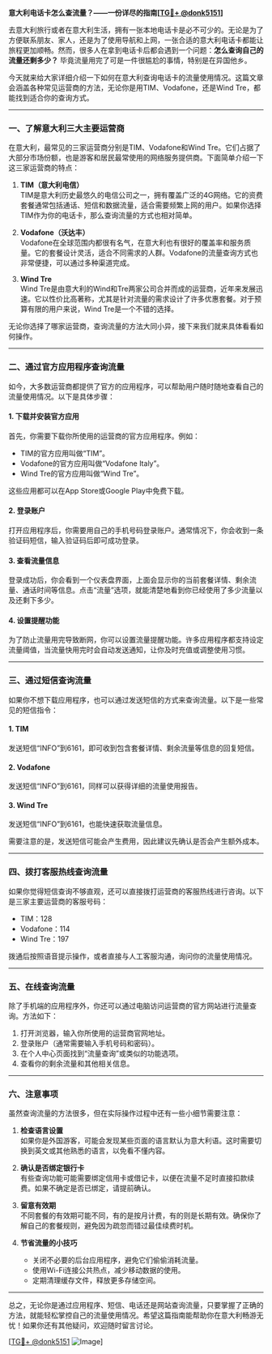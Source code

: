 **意大利电话卡怎么查流量？——一份详尽的指南[[TG💪+ @donk5151](https://t.me/s/donk5151)]**

去意大利旅行或者在意大利生活，拥有一张本地电话卡是必不可少的。无论是为了方便联系朋友、家人，还是为了使用导航和上网，一张合适的意大利电话卡都能让旅程更加顺畅。然而，很多人在拿到电话卡后都会遇到一个问题：**怎么查询自己的流量还剩多少？** 毕竟流量用完了可是一件很尴尬的事情，特别是在异国他乡。

今天就来给大家详细介绍一下如何在意大利查询电话卡的流量使用情况。这篇文章会涵盖各种常见运营商的方法，无论你是用TIM、Vodafone，还是Wind Tre，都能找到适合你的查询方式。

---

### 一、了解意大利三大主要运营商

在意大利，最常见的三家运营商分别是TIM、Vodafone和Wind Tre。它们占据了大部分市场份额，也是游客和居民最常使用的网络服务提供商。下面简单介绍一下这三家运营商的特点：

1. **TIM（意大利电信）**  
   TIM是意大利历史最悠久的电信公司之一，拥有覆盖广泛的4G网络。它的资费套餐通常包括通话、短信和数据流量，适合需要频繁上网的用户。如果你选择TIM作为你的电话卡，那么查询流量的方式也相对简单。

2. **Vodafone（沃达丰）**  
   Vodafone在全球范围内都很有名气，在意大利也有很好的覆盖率和服务质量。它的套餐设计灵活，适合不同需求的人群。Vodafone的流量查询方式也非常便捷，可以通过多种渠道完成。

3. **Wind Tre**  
   Wind Tre是由意大利的Wind和Tre两家公司合并而成的运营商，近年来发展迅速。它以性价比高著称，尤其是针对流量的需求设计了许多优惠套餐。对于预算有限的用户来说，Wind Tre是一个不错的选择。

无论你选择了哪家运营商，查询流量的方法大同小异，接下来我们就来具体看看如何操作。

---

### 二、通过官方应用程序查询流量

如今，大多数运营商都提供了官方的应用程序，可以帮助用户随时随地查看自己的流量使用情况。以下是具体步骤：

#### 1. 下载并安装官方应用
首先，你需要下载你所使用的运营商的官方应用程序。例如：
- TIM的官方应用叫做“TIM”。
- Vodafone的官方应用叫做“Vodafone Italy”。
- Wind Tre的官方应用叫做“Wind Tre”。

这些应用都可以在App Store或Google Play中免费下载。

#### 2. 登录账户
打开应用程序后，你需要用自己的手机号码登录账户。通常情况下，你会收到一条验证码短信，输入验证码后即可成功登录。

#### 3. 查看流量信息
登录成功后，你会看到一个仪表盘界面，上面会显示你的当前套餐详情、剩余流量、通话时间等信息。点击“流量”选项，就能清楚地看到你已经使用了多少流量以及还剩下多少。

#### 4. 设置提醒功能
为了防止流量用完导致断网，你可以设置流量提醒功能。许多应用程序都支持设定流量阈值，当流量快用完时会自动发送通知，让你及时充值或调整使用习惯。

---

### 三、通过短信查询流量

如果你不想下载应用程序，也可以通过发送短信的方式来查询流量。以下是一些常见的短信指令：

#### 1. TIM
发送短信“INFO”到6161，即可收到包含套餐详情、剩余流量等信息的回复短信。

#### 2. Vodafone
发送短信“INFO”到6161，同样可以获得详细的流量使用报告。

#### 3. Wind Tre
发送短信“INFO”到6161，也能快速获取流量信息。

需要注意的是，发送短信可能会产生费用，因此建议先确认是否会产生额外成本。

---

### 四、拨打客服热线查询流量

如果你觉得短信查询不够直观，还可以直接拨打运营商的客服热线进行咨询。以下是三家主要运营商的客服号码：

- TIM：128
- Vodafone：114
- Wind Tre：197

拨通后按照语音提示操作，或者直接与人工客服沟通，询问你的流量使用情况。

---

### 五、在线查询流量

除了手机端的应用程序外，你还可以通过电脑访问运营商的官方网站进行流量查询。方法如下：

1. 打开浏览器，输入你所使用的运营商官网地址。
2. 登录账户（通常需要输入手机号码和密码）。
3. 在个人中心页面找到“流量查询”或类似的功能选项。
4. 查看你的剩余流量和其他相关信息。

---

### 六、注意事项

虽然查询流量的方法很多，但在实际操作过程中还有一些小细节需要注意：

1. **检查语言设置**  
   如果你是外国游客，可能会发现某些页面的语言默认为意大利语。这时需要切换到英文或其他熟悉的语言，以免看不懂内容。

2. **确认是否绑定银行卡**  
   有些查询功能可能需要绑定信用卡或借记卡，以便在流量不足时直接扣款续费。如果不确定是否已绑定，请提前确认。

3. **留意有效期**  
   不同套餐的有效期可能不同，有的是按月计费，有的则是长期有效。确保你了解自己的套餐规则，避免因为疏忽而错过最佳续费时机。

4. **节省流量的小技巧**  
   - 关闭不必要的后台应用程序，避免它们偷偷消耗流量。
   - 使用Wi-Fi连接公共热点，减少移动数据的使用。
   - 定期清理缓存文件，释放更多存储空间。

---

总之，无论你是通过应用程序、短信、电话还是网站查询流量，只要掌握了正确的方法，就能轻松掌控自己的流量使用情况。希望这篇指南能帮助你在意大利畅游无忧！如果你还有其他疑问，欢迎随时留言讨论。

[[TG💪+ @donk5151](https://t.me/s/donk5151) ![Image](https://i.postimg.cc/rwNCRYN7/Snipaste-2025-04-30-17-27-05.png)]